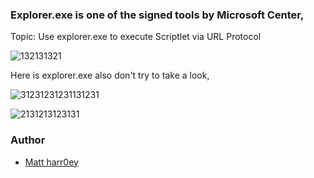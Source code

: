### Explorer.exe is one of the signed tools by Microsoft Center,
Topic: Use explorer.exe to execute Scriptlet via URL Protocol 

![132131321](https://user-images.githubusercontent.com/25440152/47814517-9c0fb080-dd56-11e8-9b08-917dd051cb51.PNG)

Here is explorer.exe also don't try to take a look, 

![31231231231131231](https://user-images.githubusercontent.com/25440152/47815403-f6aa0c00-dd58-11e8-8f5b-ae1fc365d475.PNG)

 ![2131213123131](https://user-images.githubusercontent.com/25440152/47815414-f9a4fc80-dd58-11e8-8f9a-483e11892e9e.PNG)

### Author
* [Matt harr0ey](https://twitter.com/harr0ey)
